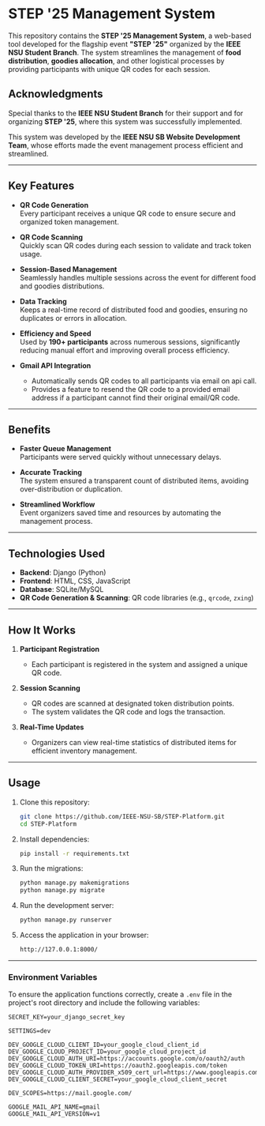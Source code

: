 # STEP '25 Management System  

This repository contains the **STEP '25 Management System**, a web-based tool developed for the flagship event **"STEP '25"** organized by the **IEEE NSU Student Branch**. The system streamlines the management of **food distribution**, **goodies allocation**, and other logistical processes by providing participants with unique QR codes for each session.  

## Acknowledgments  

Special thanks to the **IEEE NSU Student Branch** for their support and for organizing **STEP '25**, where this system was successfully implemented.  

This system was developed by the **IEEE NSU SB Website Development Team**, whose efforts made the event management process efficient and streamlined.  

---


## Key Features  

- **QR Code Generation**  
  Every participant receives a unique QR code to ensure secure and organized token management.  

- **QR Code Scanning**  
  Quickly scan QR codes during each session to validate and track token usage.  

- **Session-Based Management**  
  Seamlessly handles multiple sessions across the event for different food and goodies distributions.  

- **Data Tracking**  
  Keeps a real-time record of distributed food and goodies, ensuring no duplicates or errors in allocation.  

- **Efficiency and Speed**  
  Used by **190+ participants** across numerous sessions, significantly reducing manual effort and improving overall process efficiency.

- **Gmail API Integration**  
  - Automatically sends QR codes to all participants via email on api call.  
  - Provides a feature to resend the QR code to a provided email address if a participant cannot find their original email/QR code.

---

## Benefits  

- **Faster Queue Management**  
  Participants were served quickly without unnecessary delays.  

- **Accurate Tracking**  
  The system ensured a transparent count of distributed items, avoiding over-distribution or duplication.  

- **Streamlined Workflow**  
  Event organizers saved time and resources by automating the management process.  

---

## Technologies Used  

- **Backend**: Django (Python)  
- **Frontend**: HTML, CSS, JavaScript  
- **Database**: SQLite/MySQL  
- **QR Code Generation & Scanning**: QR code libraries (e.g., `qrcode`, `zxing`)  

---

## How It Works  

1. **Participant Registration**  
   - Each participant is registered in the system and assigned a unique QR code.  

2. **Session Scanning**  
   - QR codes are scanned at designated token distribution points.  
   - The system validates the QR code and logs the transaction.  

3. **Real-Time Updates**  
   - Organizers can view real-time statistics of distributed items for efficient inventory management.  

---

## Usage  

1. Clone this repository:  
   ```bash
   git clone https://github.com/IEEE-NSU-SB/STEP-Platform.git
   cd STEP-Platform
   ```  
2. Install dependencies:
   ```bash
   pip install -r requirements.txt
   ```
3. Run the migrations:
   ```bash
   python manage.py makemigrations
   python manage.py migrate
   ``` 
4. Run the development server:
   ```bash
   python manage.py runserver
   ```
5. Access the application in your browser:
   ```bash
   http://127.0.0.1:8000/
   ```
   
---
   
### Environment Variables  

To ensure the application functions correctly, create a `.env` file in the project's root directory and include the following variables:  

```env
SECRET_KEY=your_django_secret_key

SETTINGS=dev

DEV_GOOGLE_CLOUD_CLIENT_ID=your_google_cloud_client_id
DEV_GOOGLE_CLOUD_PROJECT_ID=your_google_cloud_project_id
DEV_GOOGLE_CLOUD_AUTH_URI=https://accounts.google.com/o/oauth2/auth
DEV_GOOGLE_CLOUD_TOKEN_URI=https://oauth2.googleapis.com/token
DEV_GOOGLE_CLOUD_AUTH_PROVIDER_x509_cert_url=https://www.googleapis.com/oauth2/v1/certs
DEV_GOOGLE_CLOUD_CLIENT_SECRET=your_google_cloud_client_secret

DEV_SCOPES=https://mail.google.com/

GOOGLE_MAIL_API_NAME=gmail
GOOGLE_MAIL_API_VERSION=v1

